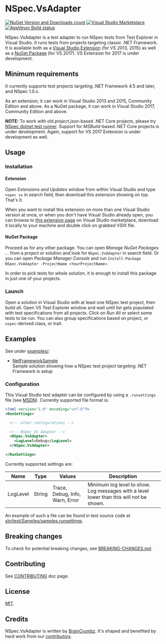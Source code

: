 # NSpec.VsAdapter

[![NuGet Version and Downloads count](https://buildstats.info/nuget/NSpec.VsAdapter)](https://www.nuget.org/packages/NSpec.VsAdapter) 
[![Visual Studio Marketplace](https://vsmarketplacebadge.apphb.com/version-short/BrainCrumbz.NSpecVSAdapter.svg)](https://marketplace.visualstudio.com/items?itemName=BrainCrumbz.NSpecVSAdapter) 
[![AppVeyor Build status](https://ci.appveyor.com/api/projects/status/5mmtg044ds5xx8xr/branch/master?svg=true)](https://ci.appveyor.com/project/BrainCrumbz/nspec-vsadapter/branch/master)

NSpec.VsAdapter is a test adapter to run NSpec tests from Test Explorer in 
Visual Studio. It runs tests from projects targeting classic .NET Framework. 
It is available both as a [Visual Studio Extension](https://marketplace.visualstudio.com/items?itemName=BrainCrumbz.NSpecVSAdapter) 
(for VS 2013, 2015) as well as a [NuGet Package](https://www.nuget.org/packages/NSpec.VsAdapter) 
(for VS 2017). VS Extension for 2017 is under development.

## Minimum requirements

It currently supports test projects targeting .NET Framework 4.5 and later, and 
NSpec 1.0.x.

As an extension, it can work in Visual Studio 2013 and 2015, Community 
Edition and above. As a NuGet package, it can work in Visual Studio 2017, 
Community Edition and above.

**NOTE:** To work with old *project.json*-based .NET Core projects, please try 
[NSpec dotnet test runner](https://www.nuget.org/packages/dotnet-test-nspec). 
Support for *MSBuild*-based .NET Core projects is under development. 
Again, support for VS 2017 Extension is under development as well.

## Usage

### Installation

#### Extension

Open *Extensions and Updates* window from within Visual Studio and type 
`nspec vs` in search field, then download this extension showing on top. 
That's it.

When you want to install this extension on more than one Visual Studio version 
at once, or when you don't have Visual Studio already open, you can browse to 
[this extension page](https://marketplace.visualstudio.com/items?itemName=BrainCrumbz.NSpecVSAdapter) 
on Visual Studio marketplace, download it locally to your machine and double 
click on grabbed VSIX file.

#### NuGet Package

Proceed as for any other package. You can open *Manage NuGet Packages ...* 
from a project or solution and look for `NSpec.VsAdapter` in search field. 
Or you can open *Package Manager Console* and run `Install-Package NSpec.VsAdapter -ProjectName <YourProjectName>`.

In order to pick tests for whole solution, it is enough to install this package 
in just one of your projects.

### Launch

Open a solution in Visual Studio with at least one NSpec test project, then 
build all. Open VS Test Explorer window and wait until list gets populated 
with test specifications from all projects. Click on *Run All* or select some 
tests to be run. You can also group specifications based on project, or 
`nspec`-derived class, or trait.

## Examples

See under [examples/](./examples):

- [NetFrameworkSample](./examples/NetFrameworkSample)  
Sample solution showing how a NSpec test project targeting .NET Framework is setup

### Configuration

This Visual Studio test adapter can be configured by using a `.runsettings` 
file (see [MSDN](https://msdn.microsoft.com/en-us/library/jj635153.aspx)). 
Currently supported file format is:

```xml
<?xml version="1.0" encoding="utf-8"?>
<RunSettings>

  <!-- other configurations -->

  <!-- NSpec VS Adapter -->
  <NSpec.VsAdapter>
    <LogLevel>Debug</LogLevel>
  </NSpec.VsAdapter>

</RunSettings>
```

Currently supported settings are:

| Name | Type | Values | Description |
|------|------|--------|-------------|
| LogLevel | String | Trace, Debug, Info, Warn, Error | Minimum log level to show. Log messages with a level lower than this will not be shown. |

An example of such a file can be found in test source code at [sln/test/Samples/samples.runsettings](./sln/test/Samples/samples.runsettings).

## Breaking changes

To check for potential breaking changes, see [BREAKING-CHANGES.md](./BREAKING-CHANGES.md).

## Contributing

See [CONTRIBUTING](./CONTRIBUTING.md) doc page.

## License

[MIT](./LICENSE.txt).

## Credits

NSpec.VsAdapter is written by [BrainCrumbz](http://www.braincrumbz.com). It's shaped and
benefited by hard work from our [contributors](https://github.com/nspec/NSpec.VsAdapter/contributors).
